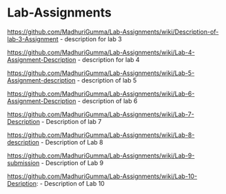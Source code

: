 # Lab-Assignments

https://github.com/MadhuriGumma/Lab-Assignments/wiki/Description-of-lab-3-Assignment - description for lab 3

https://github.com/MadhuriGumma/Lab-Assignments/wiki/Lab-4-Assignment-Description - description for lab 4

https://github.com/MadhuriGumma/Lab-Assignments/wiki/Lab-5-Assignment-description - description of lab 5

https://github.com/MadhuriGumma/Lab-Assignments/wiki/Lab-6-Assignment-Description - description of lab 6

https://github.com/MadhuriGumma/Lab-Assignments/wiki/Lab-7-Description - Description of lab 7

https://github.com/MadhuriGumma/Lab-Assignments/wiki/Lab-8-description - Description of Lab 8

https://github.com/MadhuriGumma/Lab-Assignments/wiki/Lab-9-submission - Description of Lab 9

https://github.com/MadhuriGumma/Lab-Assignments/wiki/Lab-10-Desription: - Description of Lab 10
